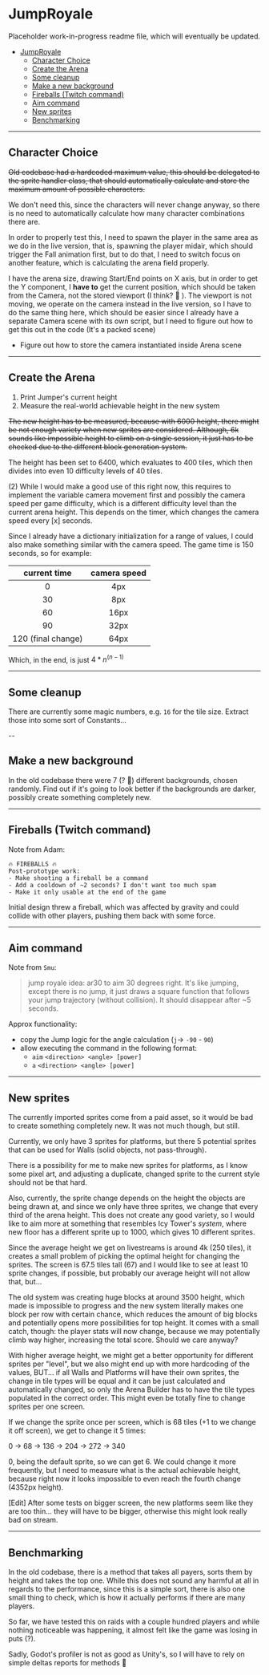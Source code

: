 # JumpRoyale

Placeholder work-in-progress readme file, which will eventually be updated.

-   [JumpRoyale](#jumproyale)
    -   [Character Choice](#character-choice)
    -   [Create the Arena](#create-the-arena)
    -   [Some cleanup](#some-cleanup)
    -   [Make a new background](#make-a-new-background)
    -   [Fireballs (Twitch command)](#fireballs-twitch-command)
    -   [Aim command](#aim-command)
    -   [New sprites](#new-sprites)
    -   [Benchmarking](#benchmarking)

---

## Character Choice

~~Old codebase had a hardcoded maximum value, this should be delegated to the sprite handler class, that should automatically calculate and store the maximum amount of possible characters.~~

We don't need this, since the characters will never change anyway, so there is no need to automatically calculate how many character combinations there are.

In order to properly test this, I need to spawn the player in the same area as we do in the live version, that is, spawning the player midair, which should trigger the Fall animation first, but to do that, I need to switch focus on another feature, which is calculating the arena field properly.

I have the arena size, drawing Start/End points on X axis, but in order to get the Y component, I **have to** get the current position, which should be taken from the Camera, not the stored viewport (I think? :thinking: ). The viewport is not moving, we operate on the camera instead in the live version, so I have to do the same thing here, which should be easier since I already have a separate Camera scene with its own script, but I need to figure out how to get this out in the code (It's a packed scene)

-   Figure out how to store the camera instantiated inside Arena scene

---

## Create the Arena

1)   Print Jumper's current height
2)   Measure the real-world achievable height in the new system

~~The new height has to be measured, because with 6000 height, there might be not enough variety when new sprites are considered. Although, 6k sounds like impossible height to climb on a single session, it just has to be checked due to the different block generation system.~~

The height has been set to 6400, which evaluates to 400 tiles, which then divides into even 10 difficulty levels of 40 tiles.

(2) While I would make a good use of this right now, this requires to implement the variable camera movement first and possibly the camera speed per game difficulty, which is a different difficulty level than the current arena height. This depends on the timer, which changes the camera speed every [x] seconds.

Since I already have a dictionary initialization for a range of values, I could also make something similar with the camera speed. The game time is 150 seconds, so for example:

|    current time    | camera speed |
| :----------------: | :----------: |
|         0          |     4px      |
|         30         |     8px      |
|         60         |     16px     |
|         90         |     32px     |
| 120 (final change) |     64px     |

Which, in the end, is just $4*n ^{(n-1)}$

---

## Some cleanup

There are currently some magic numbers, e.g. `16` for the tile size. Extract those into some sort of Constants...

--

## Make a new background

In the old codebase there were 7 (? :thinking:) different backgrounds, chosen randomly. Find out if it's going to look better if the backgrounds are darker, possibly create something completely new.

---

## Fireballs (Twitch command)

Note from Adam:

```plaintext
🔥 FIREBALLS 🔥
Post-prototype work:
- Make shooting a fireball be a command
- Add a cooldown of ~2 seconds? I don't want too much spam
- Make it only usable at the end of the game
```

Initial design threw a fireball, which was affected by gravity and could collide with other players, pushing them back with some force.

---

## Aim command

Note from `Smu`:

> jump royale idea: ar30 to aim 30 degrees right. It's like jumping, except there is no jump, it just draws a square function that follows your jump trajectory (without collision). It should disappear after ~5 seconds.

Approx functionality:

-   copy the Jump logic for the angle calculation (`j`-> `-90` - `90`)
-   allow executing the command in the following format:
    -   `aim` `<direction> <angle> [power]`
    -   `a` `<direction> <angle> [power]`

---

## New sprites

The currently imported sprites come from a paid asset, so it would be bad to create something completely new. It was not much though, but still.

Currently, we only have 3 sprites for platforms, but there 5 potential sprites that can be used for Walls (solid objects, not pass-through).

There is a possibility for me to make new sprites for platforms, as I know some pixel art, and adjusting a duplicate, changed sprite to the current style should not be that hard.

Also, currently, the sprite change depends on the height the objects are being drawn at, and since we only have three sprites, we change that every third of the arena height. This does not create any good variety, so I would like to aim more at something that resembles Icy Tower's *system*, where new floor has a different sprite up to 1000, which gives 10 different sprites.

Since the average height we get on livestreams is around 4k (250 tiles), it creates a small problem of picking the optimal height for changing the sprites. The screen is 67.5 tiles tall (67) and I would like to see at least 10 sprite changes, if possible, but probably our average height will not allow that, but...

The old system was creating huge blocks at around 3500 height, which made is impossible to progress and the new system literally makes one block per row with certain chance, which reduces the amount of big blocks and potentially opens more possibilities for top height. It comes with a small catch, though: the player stats will now change, because we may potentially climb way higher, increasing the total score. Should we care anyway?

With higher average height, we might get a better opportunity for different sprites per "level", but we also might end up with more hardcoding of the values, BUT... if all Walls and Platforms will have their own sprites, the change in tile types will be equal and it can be just calculated and automatically changed, so only the Arena Builder has to have the tile types populated in the correct order. This might even be totally fine to change sprites per one screen.

If we change the sprite once per screen, which is 68 tiles (+1 to we change it off screen), we get to change it 5 times:

0 -> 68 -> 136 -> 204 -> 272 -> 340

0, being the default sprite, so we can get 6. We could change it more frequently, but I need to measure what is the actual achievable height, because right now it looks impossible to even reach the fourth change (4352px height).

[Edit]
After some tests on bigger screen, the new platforms seem like they are too thin... they will have to be bigger, otherwise this might look really bad on stream.

---

## Benchmarking

In the old codebase, there is a method that takes all payers, sorts them by height and takes the top one. While this does not sound any harmful at all in regards to the performance, since this is a simple sort, there is also one small thing to check, which is how it actually performs if there are many players.

So far, we have tested this on raids with a couple hundred players and while nothing noticeable was happening, it almost felt like the game was losing in puts (?).

Sadly, Godot's profiler is not as good as Unity's, so I will have to rely on simple deltas reports for methods :thinking:
